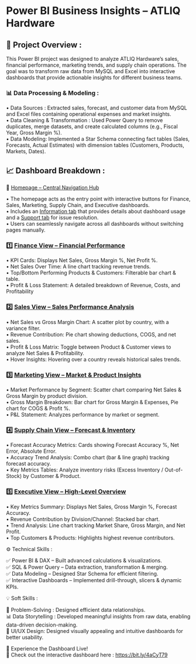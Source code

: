# Power BI Business Insights – ATLIQ Hardware

## 📌 Project Overview :

This Power BI project was designed to analyze ATLIQ Hardware’s sales, financial performance, marketing trends, and supply chain operations. The goal was to transform raw data from MySQL and Excel into interactive dashboards that provide actionable insights for different business teams.

### 📊 Data Processing & Modeling :

• Data Sources : Extracted sales, forecast, and customer data from MySQL and Excel files containing operational expenses and market insights. <br>
• Data Cleaning & Transformation : Used Power Query to remove duplicates, merge datasets, and create calculated columns (e.g., Fiscal Year, Gross Margin %). <br>
• Data Modeling: Implemented a Star Schema connecting fact tables (Sales, Forecasts, Actual Estimates) with dimension tables (Customers, Products, Markets, Dates). <br>

## 📈 Dashboard Breakdown :

📌 [Homepage – Central Navigation Hub](https://github.com/sumitnandi-IT/Power-BI-Business-Insights-Data-Modeling-Dashboard-Analytics/blob/main/Homepage.png)

• The homepage acts as the entry point with interactive buttons for Finance, Sales, Marketing, Supply Chain, and Executive dashboards. <br>
• Includes an [Information tab](https://github.com/sumitnandi-IT/Power-BI-Business-Insights-Data-Modeling-Dashboard-Analytics/blob/main/information.png) that provides details about dashboard usage and a [Support tab](https://github.com/sumitnandi-IT/Power-BI-Business-Insights-Data-Modeling-Dashboard-Analytics/blob/main/support.png) for issue resolution. <br>
• Users can seamlessly navigate across all dashboards without switching pages manually. <br>

### 1️⃣ [Finance View – Financial Performance](https://github.com/sumitnandi-IT/Power-BI-Business-Insights-Data-Modeling-Dashboard-Analytics/blob/main/Finance.png)

• KPI Cards: Displays Net Sales, Gross Margin %, Net Profit %. <br>
• Net Sales Over Time: A line chart tracking revenue trends. <br>
• Top/Bottom Performing Products & Customers: Filterable bar chart & table. <br>
• Profit & Loss Statement: A detailed breakdown of Revenue, Costs, and Profitability <br>

### 2️⃣ [Sales View – Sales Performance Analysis](https://github.com/sumitnandi-IT/Power-BI-Business-Insights-Data-Modeling-Dashboard-Analytics/blob/main/Sales.png)

• Net Sales vs Gross Margin Chart: A scatter plot by country, with a variance filter. <br>
• Revenue Contribution: Pie chart showing deductions, COGS, and net sales. <br>
• Profit & Loss Matrix: Toggle between Product & Customer views to analyze Net Sales & Profitability. <br>
• Hover Insights: Hovering over a country reveals historical sales trends. <br>

### 3️⃣ [Marketing View – Market & Product Insights](https://github.com/sumitnandi-IT/Power-BI-Business-Insights-Data-Modeling-Dashboard-Analytics/blob/main/Marketing.png)

• Market Performance by Segment: Scatter chart comparing Net Sales & Gross Margin by product division. <br>
• Gross Margin Breakdown: Bar chart for Gross Margin & Expenses, Pie chart for COGS & Profit %. <br>
• P&L Statement: Analyzes performance by market or segment. <br>

### 4️⃣ [Supply Chain View – Forecast & Inventory](https://github.com/sumitnandi-IT/Power-BI-Business-Insights-Data-Modeling-Dashboard-Analytics/blob/main/Supply%20chain.png)


• Forecast Accuracy Metrics: Cards showing Forecast Accuracy %, Net Error, Absolute Error. <br>
• Accuracy Trend Analysis: Combo chart (bar & line graph) tracking forecast accuracy. <br>
• Key Metrics Tables: Analyze inventory risks (Excess Inventory / Out-of-Stock) by Customer & Product. <br>

### 5️⃣ [Executive View – High-Level Overview](https://github.com/sumitnandi-IT/Power-BI-Business-Insights-Data-Modeling-Dashboard-Analytics/blob/main/Executive.png)

• Key Metrics Summary: Displays Net Sales, Gross Margin %, Forecast Accuracy. <br>
• Revenue Contribution by Division/Channel: Stacked bar chart. <br>
• Trend Analysis: Line chart tracking Market Share, Gross Margin, and Net Profit. <br>
• Top Customers & Products: Highlights highest revenue contributors. <br>

⚙️ Technical Skills :

✅ Power BI & DAX – Built advanced calculations & visualizations. <br>
✅ SQL & Power Query – Data extraction, transformation & merging. <br>
✅ Data Modeling – Designed Star Schema for efficient filtering. <br>
✅ Interactive Dashboards – Implemented drill-through, slicers & dynamic KPIs. <br>

💡 Soft Skills :

🌟 Problem-Solving : Designed efficient data relationships. <br>
📊 Data Storytelling : Developed meaningful insights from raw data, enabling data-driven decision-making. <br>
🎨 UI/UX Design: Designed visually appealing and intuitive dashboards for better usability. <br>

🚀 Experience the Dashboard Live! <br>
📌 Check out the interactive dashboard here : https://bit.ly/4aCyT79






